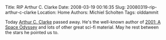 Title: RIP Arthur C. Clarke
Date: 2008-03-19 00:16:35
Slug: 20080319-rip-arthur-c-clarke
Location: Home
Authors: Michiel Scholten
Tags: olddammit

<p>Today <a href="http://en.wikipedia.org/wiki/Arthur_C._Clarke">Arthur C. Clarke</a> passed away. He's the well-known author of <a href="http://en.wikipedia.org/wiki/2001:_A_Space_Odyssey">2001: A Space Odyssey</a> and lots of other great sci-fi material. May he rest between the stars he pointed us to.